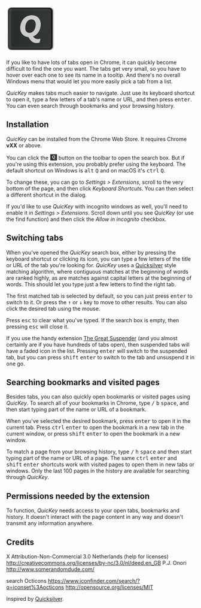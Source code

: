![QuicKey](img/icon-128.png)

If you like to have lots of tabs open in Chrome, it can quickly become difficult to find the one you want.  The tabs get very small, so you have to hover over each one to see its name in a tooltip.  And there's no overall Windows menu that would let you more easily pick a tab from a list.  

*QuicKey* makes tabs much easier to navigate.  Just use its keyboard shortcut to open it, type a few letters of a tab's name or URL, and then press <kbd>enter</kbd>.  You can even search through bookmarks and your browsing history.


## Installation

*QuicKey* can be installed from the Chrome Web Store.  It requires Chrome **vXX** or above.

You can click the <img src="img/icon-38.png" style="height: 19px; vertical-align: text-bottom;"> button on the toolbar to open the search box.  But if you're using this extension, you probably prefer using the keyboard.  The default shortcut on Windows is <kbd>alt</kbd>&nbsp;<kbd>Q</kbd> and on macOS it's <kbd>ctrl</kbd>&nbsp;<kbd>Q</kbd>.  

To change these, you can go to *Settings > Extensions*, scroll to the very bottom of the page, and then click *Keyboard Shortcuts*.  You can then select a different shortcut in the dialog.   

If you'd like to use *QuicKey* with incognito windows as well, you'll need to enable it in *Settings > Extensions*.  Scroll down until you see *QuicKey* (or use the find function) and then click the *Allow in incognito* checkbox.  


## Switching tabs

When you've opened the *QuicKey* search box, either by pressing the keyboard shortcut or clicking its icon, you can type a few letters of the title or URL of the tab you're looking for.  *QuicKey* uses a [Quicksilver](https://github.com/quicksilver/Quicksilver) style matching algorithm, where contiguous matches at the beginning of words are ranked highly, as are matches against capital letters at the beginning of words.  This should let you type just a few letters to find the right tab.
 
The first matched tab is selected by default, so you can just press <kbd>enter</kbd> to switch to it.  Or press the <kbd>&#8593;</kbd> or <kbd>&#8595;</kbd> key to move to other results.  You can also click the desired tab using the mouse.
  
Press <kbd>esc</kbd> to clear what you've typed.  If the search box is empty, then pressing <kbd>esc</kbd> will close it. 

If you use the handy extension [The Great Suspender](https://chrome.google.com/webstore/detail/the-great-suspender/klbibkeccnjlkjkiokjodocebajanakg?hl=en) (and you almost certainly are if you have hundreds of tabs open), then suspended tabs will have a faded icon in the list.  Pressing <kbd>enter</kbd> will switch to the suspended tab, but you can press <kbd>shift</kbd>&nbsp;<kbd>enter</kbd> to switch to the tab and unsuspend it in one go.  


## Searching bookmarks and visited pages

Besides tabs, you can also quickly open bookmarks or visited pages using *QuicKey*.  To search all of your bookmarks in Chrome, type <kbd>/</kbd>&nbsp;<kbd>b</kbd>&nbsp;<kbd>space</kbd>, and then start typing part of the name or URL of a bookmark.  
   
When you've selected the desired bookmark, press <kbd>enter</kbd> to open it in the current tab.  Press <kbd>ctrl</kbd>&nbsp;<kbd>enter</kbd> to open the bookmark in a new tab in the current window, or press <kbd>shift</kbd>&nbsp;<kbd>enter</kbd> to open the bookmark in a new window.    

To match a page from your browsing history, type <kbd>/</kbd>&nbsp;<kbd>h</kbd>&nbsp;<kbd>space</kbd> and then start typing part of the name or URL of a page.  The same <kbd>ctrl</kbd>&nbsp;<kbd>enter</kbd> and <kbd>shift</kbd>&nbsp;<kbd>enter</kbd> shortcuts work with visited pages to open them in new tabs or windows.  Only the last 100 pages in the history are available for searching through *QuicKey*.


## Permissions needed by the extension

To function, *QuicKey* needs access to your open tabs, bookmarks and history.  It doesn't interact with the page content in any way and doesn't transmit any information anywhere. 


## Credits

X
Attribution-Non-Commercial 3.0 Netherlands (help for licenses) http://creativecommons.org/licenses/by-nc/3.0/nl/deed.en_GB
P.J. Onori
http://www.somerandomdude.com/

search
Octicons https://www.iconfinder.com/search/?q=iconset%3Aocticons
http://opensource.org/licenses/MIT

Inspired by [Quicksilver](https://github.com/quicksilver/Quicksilver).
